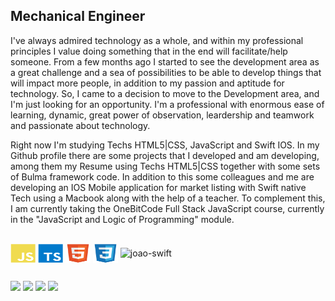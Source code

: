 ## Mechanical Engineer
I've always admired technology as a whole, and within my professional principles I value doing something that in the end will facilitate/help someone. From a few months ago I started to see the development area as a great challenge and a sea of possibilities to be able to develop things that will impact more people, in addition to my passion and aptitude for technology. So, I came to a decision to move to the Development area, and I'm just looking for an opportunity.
I'm a professional with enormous ease of learning, dynamic, great power of observation, leardership and teamwork and passionate about technology.

Right now I'm studying Techs HTML5|CSS, JavaScript and Swift IOS.
In my Github profile there are some projects that I developed and am developing, among them my Resume using Techs HTML5|CSS together with some sets of Bulma framework code. In addition to this some colleagues and me are developing an IOS Mobile application for market listing with Swift native Tech using a Macbook along with the help of a teacher. To complement this, I am currently taking the OneBitCode Full Stack JavaScript course, currently in the "JavaScript and Logic of Programming" module.

<div style="display: inline_block"><br>
  <img align="center" alt="joao-Js" height="30" width="40" src="https://raw.githubusercontent.com/devicons/devicon/master/icons/javascript/javascript-plain.svg">
  <img align="center" alt="joao-Ts" height="30" width="40" src="https://raw.githubusercontent.com/devicons/devicon/master/icons/typescript/typescript-plain.svg">
  <img align="center" alt="joao-HTML" height="30" width="40" src="https://raw.githubusercontent.com/devicons/devicon/master/icons/html5/html5-original.svg">
  <img align="center" alt="joao-CSS" height="30" width="40" src="https://raw.githubusercontent.com/devicons/devicon/master/icons/css3/css3-original.svg">
  <img align="center" alt="joao-swift" height="50" width="50" src="https://www.pngkey.com/png/full/128-1286315_bird-logo-vector-2-buy-clip-art-swift.png">
    
  ##
 
<div> 
    <a href="https://www.instagram.com/jaofranca/" target="_blank"><img src="https://img.shields.io/badge/-Instagram-%23E4405F?style=for-the-badge&logo=instagram&logoColor=white" target="_blank"></a>
 	<a href="https://www.twitch.tv/engnikon" target="_blank"><img src="https://img.shields.io/badge/Twitch-9146FF?style=for-the-badge&logo=twitch&logoColor=white" target="_blank"></a> 
  <a href = "mailto:joaofrancavvz@outlook.com"><img src="https://img.shields.io/badge/-Gmail-%23333?style=for-the-badge&logo=gmail&logoColor=white" target="_blank"></a>
  <a href="https://www.linkedin.com/in/joaofrancamec/" target="_blank"><img src="https://img.shields.io/badge/-LinkedIn-%230077B5?style=for-the-badge&logo=linkedin&logoColor=white" target="_blank"></a> 
  
</div>

